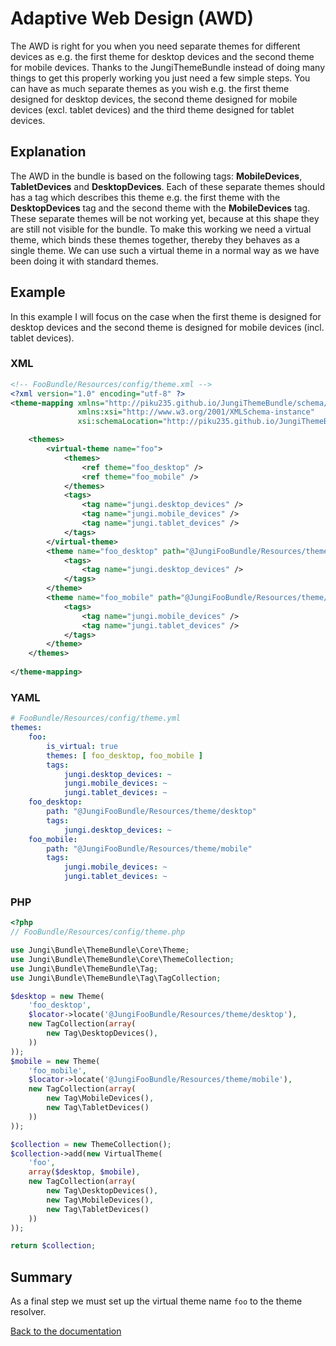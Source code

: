 Adaptive Web Design (AWD)
=========================

The AWD is right for you when you need separate themes for different devices as e.g. the first theme for desktop devices
and the second theme for mobile devices. Thanks to the JungiThemeBundle instead of doing many things to get this properly
working you just need a few simple steps. You can have as much separate themes as you wish e.g. the first theme designed
for desktop devices, the second theme designed for mobile devices (excl. tablet devices) and the third theme designed for
tablet devices.

Explanation
-----------

The AWD in the bundle is based on the following tags: **MobileDevices**, **TabletDevices** and **DesktopDevices**. Each of 
these separate themes should has a tag which describes this theme e.g. the first theme with the **DesktopDevices** tag 
and the second theme with the **MobileDevices** tag. These separate themes will be not working yet, because at this shape
they are still not visible for the bundle. To make this working we need a virtual theme, which binds these themes
together, thereby they behaves as a single theme. We can use such a virtual theme in a normal way as we have been doing
it with standard themes.

Example
-------

In this example I will focus on the case when the first theme is designed for desktop devices and the second theme is
designed for mobile devices (incl. tablet devices).

### XML

```xml
<!-- FooBundle/Resources/config/theme.xml -->
<?xml version="1.0" encoding="utf-8" ?>
<theme-mapping xmlns="http://piku235.github.io/JungiThemeBundle/schema/theme-mapping"
               xmlns:xsi="http://www.w3.org/2001/XMLSchema-instance"
               xsi:schemaLocation="http://piku235.github.io/JungiThemeBundle/schema/theme-mapping https://raw.githubusercontent.com/piku235/JungiThemeBundle/master/Mapping/Loader/schema/theme-1.0.xsd">

    <themes>
        <virtual-theme name="foo">
            <themes>
                <ref theme="foo_desktop" />
                <ref theme="foo_mobile" />
            </themes>
            <tags>
                <tag name="jungi.desktop_devices" />
                <tag name="jungi.mobile_devices" />
                <tag name="jungi.tablet_devices" />
            </tags>
        </virtual-theme>
        <theme name="foo_desktop" path="@JungiFooBundle/Resources/theme/desktop">
            <tags>
                <tag name="jungi.desktop_devices" />
            </tags>
        </theme>
        <theme name="foo_mobile" path="@JungiFooBundle/Resources/theme/mobile">
            <tags>
                <tag name="jungi.mobile_devices" />
                <tag name="jungi.tablet_devices" />
            </tags>
        </theme>
    </themes>
    
</theme-mapping>
```

### YAML

```yml
# FooBundle/Resources/config/theme.yml
themes:
    foo:
        is_virtual: true
        themes: [ foo_desktop, foo_mobile ]
        tags:
            jungi.desktop_devices: ~
            jungi.mobile_devices: ~
            jungi.tablet_devices: ~
    foo_desktop:
        path: "@JungiFooBundle/Resources/theme/desktop"
        tags:
            jungi.desktop_devices: ~
    foo_mobile:
        path: "@JungiFooBundle/Resources/theme/mobile"
        tags:
            jungi.mobile_devices: ~
            jungi.tablet_devices: ~

```

### PHP

```php
<?php
// FooBundle/Resources/config/theme.php

use Jungi\Bundle\ThemeBundle\Core\Theme;
use Jungi\Bundle\ThemeBundle\Core\ThemeCollection;
use Jungi\Bundle\ThemeBundle\Tag;
use Jungi\Bundle\ThemeBundle\Tag\TagCollection;

$desktop = new Theme(
    'foo_desktop',
    $locator->locate('@JungiFooBundle/Resources/theme/desktop'),
    new TagCollection(array(
        new Tag\DesktopDevices(),
    ))
));
$mobile = new Theme(
    'foo_mobile',
    $locator->locate('@JungiFooBundle/Resources/theme/mobile'),
    new TagCollection(array(
        new Tag\MobileDevices(),
        new Tag\TabletDevices()
    ))
));

$collection = new ThemeCollection();
$collection->add(new VirtualTheme(
    'foo',
    array($desktop, $mobile),
    new TagCollection(array(
        new Tag\DesktopDevices(),
        new Tag\MobileDevices(),
        new Tag\TabletDevices()
    ))
));

return $collection;
```

Summary
-------

As a final step we must set up the virtual theme name `foo` to the theme resolver.

[Back to the documentation](https://github.com/piku235/JungiThemeBundle/blob/master/Resources/doc/index.md)